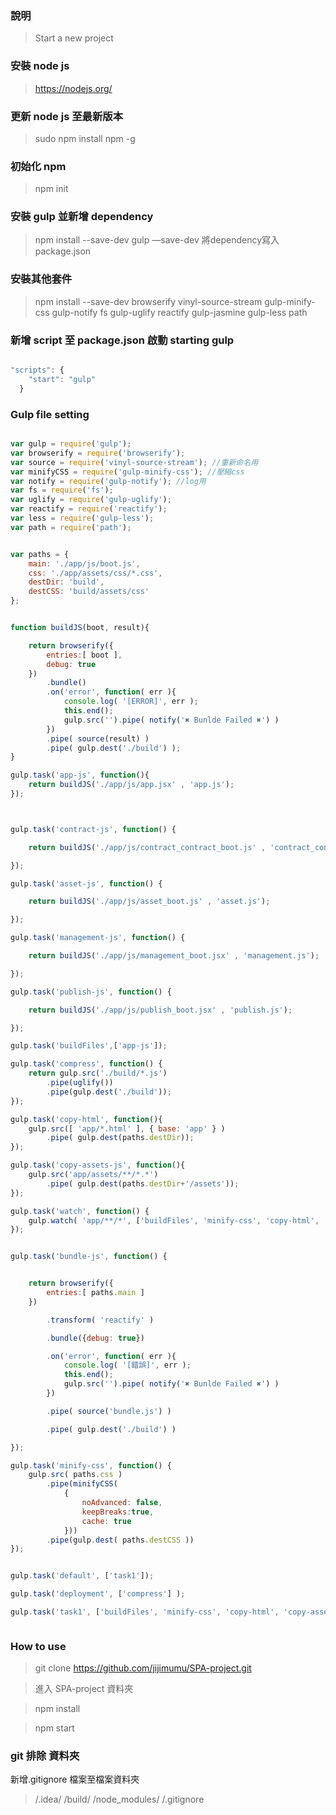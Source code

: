 ### 說明
> Start a new project

### 安裝 node js
> https://nodejs.org/

### 更新 node js 至最新版本
> sudo npm install npm -g

### 初始化 npm
> npm init

### 安裝 gulp 並新增 dependency
> npm install --save-dev gulp
—save-dev 將dependency寫入package.json

### 安裝其他套件
> npm install --save-dev browserify vinyl-source-stream gulp-minify-css gulp-notify fs gulp-uglify reactify gulp-jasmine gulp-less path

### 新增 script 至 package.json 啟動 starting gulp

```js

"scripts": {
    "start": "gulp"
  }

```

### Gulp file setting

```js

var gulp = require('gulp'); 
var browserify = require('browserify'); 
var source = require('vinyl-source-stream'); //重新命名用
var minifyCSS = require('gulp-minify-css'); //壓縮css
var notify = require('gulp-notify'); //log用
var fs = require('fs'); 
var uglify = require('gulp-uglify');
var reactify = require('reactify');
var less = require('gulp-less');
var path = require('path');


var paths = {
    main: './app/js/boot.js',
    css: './app/assets/css/*.css',
    destDir: 'build',
    destCSS: 'build/assets/css'
};


function buildJS(boot, result){

    return browserify({
        entries:[ boot ],
        debug: true
    })
        .bundle()
        .on('error', function( err ){
            console.log( '[ERROR]', err );
            this.end();
            gulp.src('').pipe( notify('✖ Bunlde Failed ✖') )
        })
        .pipe( source(result) )
        .pipe( gulp.dest('./build') );
}

gulp.task('app-js', function(){
    return buildJS('./app/js/app.jsx' , 'app.js');
});



gulp.task('contract-js', function() {

    return buildJS('./app/js/contract_contract_boot.js' , 'contract_contract.js');

});

gulp.task('asset-js', function() {

    return buildJS('./app/js/asset_boot.js' , 'asset.js');

});

gulp.task('management-js', function() {

    return buildJS('./app/js/management_boot.jsx' , 'management.js');

});

gulp.task('publish-js', function() {

    return buildJS('./app/js/publish_boot.jsx' , 'publish.js');

});

gulp.task('buildFiles',['app-js']);

gulp.task('compress', function() {
    return gulp.src('./build/*.js')
        .pipe(uglify())
        .pipe(gulp.dest('./build'));
});

gulp.task('copy-html', function(){
    gulp.src([ 'app/*.html' ], { base: 'app' } )
        .pipe( gulp.dest(paths.destDir));
});

gulp.task('copy-assets-js', function(){
    gulp.src('app/assets/**/*.*')
        .pipe( gulp.dest(paths.destDir+'/assets'));
});

gulp.task('watch', function() {
    gulp.watch( 'app/**/*', ['buildFiles', 'minify-css', 'copy-html', 'copy-assets-js'] );
});


gulp.task('bundle-js', function() {


    return browserify({
        entries:[ paths.main ]
    })

        .transform( 'reactify' )

        .bundle({debug: true})

        .on('error', function( err ){
            console.log( '[錯誤]', err );
            this.end();
            gulp.src('').pipe( notify('✖ Bunlde Failed ✖') )
        })

        .pipe( source('bundle.js') )

        .pipe( gulp.dest('./build') )

});

gulp.task('minify-css', function() {
    gulp.src( paths.css )
        .pipe(minifyCSS(
            {
                noAdvanced: false,
                keepBreaks:true,
                cache: true
            }))
        .pipe(gulp.dest( paths.destCSS ))
});


gulp.task('default', ['task1']);

gulp.task('deployment', ['compress'] );

gulp.task('task1', ['buildFiles', 'minify-css', 'copy-html', 'copy-assets-js', 'watch'] );



```

### How to use

> git clone https://github.com/jijimumu/SPA-project.git

> 進入 SPA-project 資料夾

> npm install

> npm start


### git 排除 資料夾
新增.gitignore 檔案至檔案資料夾
> /.idea/
  /build/
  /node_modules/
  /.gitignore


